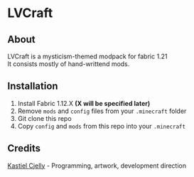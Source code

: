 # LVCraft

## About
LVCraft is a mysticism-themed modpack for fabric 1.21 <br/>
It consists mostly of hand-writtend mods. <br/>

## Installation
1) Install Fabric 1.12.X __(X will be specified later)__
2) Remove `mods` and `config` files from your `.minecraft` folder
3) Git clone this repo
4) Copy `config` and `mods` from this repo into your `.minecraft`

## Credits
<a href="https://github.com/KastielCjellyY">Kastiel Cjelly</a> - Programming, artwork, development direction <br/>
